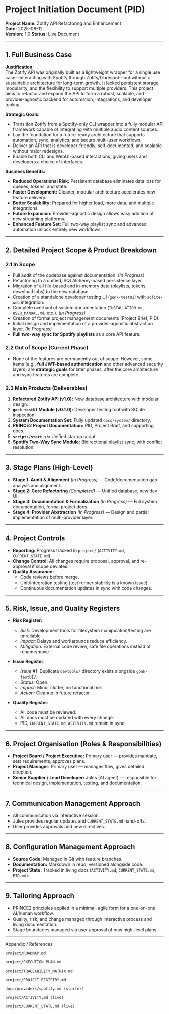 # Project Initiation Document (PID)

**Project Name:** Zotify API Refactoring and Enhancement  
**Date:** 2025-08-12  
**Version:** 1.0
**Status:** Live Document

---

## 1. Full Business Case

**Justification:**  
The Zotify API was originally built as a lightweight wrapper for a single use case—interacting with Spotify through Zotify/Librespot—but without a sustainable architecture for long-term growth. It lacked persistent storage, modularity, and the flexibility to support multiple providers. This project aims to refactor and expand the API to form a robust, scalable, and provider-agnostic backend for automation, integrations, and developer tooling.

**Strategic Goals:**  
- Transition Zotify from a Spotify-only CLI wrapper into a fully modular API framework capable of integrating with multiple audio content sources.  
- Lay the foundation for a future-ready architecture that supports automation, sync, analytics, and secure multi-user workflows.  
- Deliver an API that is developer-friendly, self-documented, and scalable without major redesigns.  
- Enable both CLI and WebUI-based interactions, giving users and developers a choice of interfaces.  

**Business Benefits:**  
- **Reduced Operational Risk:** Persistent database eliminates data loss for queues, tokens, and state.  
- **Faster Development:** Cleaner, modular architecture accelerates new feature delivery.  
- **Better Scalability:** Prepared for higher load, more data, and multiple integrations.  
- **Future Expansion:** Provider-agnostic design allows easy addition of new streaming platforms.  
- **Enhanced Feature Set:** Full two-way playlist sync and advanced automation unlock entirely new workflows.  

---

## 2. Detailed Project Scope & Product Breakdown

### 2.1 In Scope
- Full audit of the codebase against documentation. *(In Progress)*  
- Refactoring to a unified, SQLAlchemy-based persistence layer.  
- Migration of all file-based and in-memory data (playlists, tokens, download jobs) to the new database.  
- Creation of a standalone developer testing UI (`gonk-testUI`) with `sqlite-web` integration.  
- Complete overhaul of system documentation (`INSTALLATION.md`, `USER_MANUAL.md`, etc.). *(In Progress)*  
- Creation of formal project management documents (Project Brief, PID).  
- Initial design and implementation of a provider-agnostic abstraction layer. *(In Progress)*  
- **Full two-way sync for Spotify playlists** as a core API feature.  

### 2.2 Out of Scope (Current Phase)
- None of the features are permanently out of scope. However, some items (e.g., **full JWT-based authentication** and other advanced security layers) are **strategic goals** for later phases, after the core architecture and sync features are complete.  

### 2.3 Main Products (Deliverables)
1. **Refactored Zotify API (v1.0):** New database architecture with modular design.  
2. **`gonk-testUI` Module (v0.1.0):** Developer testing tool with SQLite inspection.  
3. **System Documentation Set:** Fully updated `docs/system/` directory.  
4. **PRINCE2 Project Documentation:** PID, Project Brief, and supporting docs.  
5. **`scripts/start.sh`:** Unified startup script.  
6. **Spotify Two-Way Sync Module:** Bidirectional playlist sync, with conflict resolution.  

---

## 3. Stage Plans (High-Level)

- **Stage 1: Audit & Alignment** *(In Progress)* — Code/documentation gap analysis and alignment.  
- **Stage 2: Core Refactoring** *(Completed)* — Unified database, new dev UI.  
- **Stage 3: Documentation & Formalization** *(In Progress)* — Full system documentation, formal project docs.  
- **Stage 4: Provider Abstraction** *(In Progress)* — Design and partial implementation of multi-provider layer.  

---

## 4. Project Controls

- **Reporting:** Progress tracked in `project/` (`ACTIVITY.md`, `CURRENT_STATE.md`).  
- **Change Control:** All changes require proposal, approval, and re-approval if scope deviates.  
- **Quality Assurance:**  
  - Code reviews before merge.  
  - Unit/integration testing (test runner stability is a known issue).  
  - Continuous documentation updates in sync with code changes.  

---

## 5. Risk, Issue, and Quality Registers

- **Risk Register:**  
  - *Risk:* Development tools for filesystem manipulation/testing are unreliable.  
  - *Impact:* Delays and workarounds reduce efficiency.  
  - *Mitigation:* External code review, safe file operations instead of rename/move.  

- **Issue Register:**  
  - *Issue #1:* Duplicate `devtools/` directory exists alongside `gonk-testUI/`.  
  - *Status:* Open.  
  - *Impact:* Minor clutter, no functional risk.  
  - *Action:* Cleanup in future refactor.  

- **Quality Register:**  
  - All code must be reviewed.  
  - All docs must be updated with every change.  
  - PID, `CURRENT_STATE.md`, `ACTIVITY.md` remain in sync.  

---

## 6. Project Organisation (Roles & Responsibilities)

- **Project Board / Project Executive:** Primary user — provides mandate, sets requirements, approves plans.  
- **Project Manager:** Primary user — manages flow, gives detailed direction.  
- **Senior Supplier / Lead Developer:** Jules (AI agent) — responsible for technical design, implementation, testing, and documentation.  

---

## 7. Communication Management Approach

- All communication via interactive session.  
- Jules provides regular updates and `CURRENT_STATE.md` hand-offs.  
- User provides approvals and new directives.  

---

## 8. Configuration Management Approach

- **Source Code:** Managed in Git with feature branches.  
- **Documentation:** Markdown in repo, versioned alongside code.  
- **Project State:** Tracked in living docs (`ACTIVITY.md`, `CURRENT_STATE.md`, `PID.md`).  

---

## 9. Tailoring Approach

- PRINCE2 principles applied in a minimal, agile form for a one-on-one AI/human workflow.  
- Quality, risk, and change managed through interactive process and living documentation.  
- Stage boundaries managed via user approval of new high-level plans.  

---

Appendix / References

    project/ROADMAP.md

    project/EXECUTION_PLAN.md

    project/TRACEABILITY_MATRIX.md

    project/PROJECT_REGISTRY.md

    docs/providers/spotify.md (starter)

    project/ACTIVITY.md (live)

    project/CURRENT_STATE.md (live)
